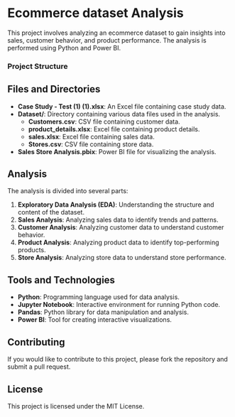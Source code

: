# Ecommerce dataset Analysis

This project involves analyzing an ecommerce dataset to gain insights into sales, customer behavior, and product performance. The analysis is performed using Python and Power BI.

### Project Structure

## Files and Directories

- **Case Study - Test (1) (1).xlsx**: An Excel file containing case study data.
- **Dataset/**: Directory containing various data files used in the analysis.
  - **Customers.csv**: CSV file containing customer data.
  - **product_details.xlsx**: Excel file containing product details.
  - **sales.xlsx**: Excel file containing sales data.
  - **Stores.csv**: CSV file containing store data.
- **Sales Store Analysis.pbix**: Power BI file for visualizing the analysis.

## Analysis

The analysis is divided into several parts:

1. **Exploratory Data Analysis (EDA)**: Understanding the structure and content of the dataset.
2. **Sales Analysis**: Analyzing sales data to identify trends and patterns.
3. **Customer Analysis**: Analyzing customer data to understand customer behavior.
4. **Product Analysis**: Analyzing product data to identify top-performing products.
5. **Store Analysis**: Analyzing store data to understand store performance.

## Tools and Technologies

- **Python**: Programming language used for data analysis.
- **Jupyter Notebook**: Interactive environment for running Python code.
- **Pandas**: Python library for data manipulation and analysis.
- **Power BI**: Tool for creating interactive visualizations.

## Contributing

If you would like to contribute to this project, please fork the repository and submit a pull request.

## License

This project is licensed under the MIT License.